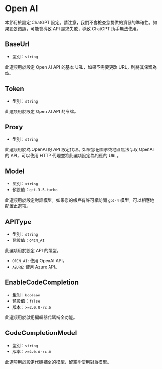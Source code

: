 # Open AI

本節用於設定 ChatGPT 設定。請注意，我們不會檢查您提供的資訊的準確性。如果設定錯誤，可能會導致 API 請求失敗，導致 ChatGPT
助手無法使用。

## BaseUrl

- 型別：`string`

此選項用於設定 Open AI API 的基本 URL，如果不需要更改 URL，則將其保留為空。

## Token

- 型別：`string`

此選項用於設定 Open AI API 的令牌。

## Proxy

- 型別：`string`

此選項用於為 OpenAI 的 API 設定代理。如果您在國家或地區無法存取 OpenAI 的 API，可以使用 HTTP 代理並將此選項設定為相應的
URL。

## Model

- 型別：`string`
- 預設值：`gpt-3.5-turbo`

此選項用於設定對話模型。如果您的帳戶有許可權訪問 `gpt-4` 模型，可以相應地配置此選項。

## APIType

- 型別：`string`
- 預設值：`OPEN_AI`

此選項用於設定 API 的類型。

- `OPEN_AI`: 使用 OpenAI API。
- `AZURE`: 使用 Azure API。

## EnableCodeCompletion

- 型別：`boolean`
- 預設值：`false`
- 版本：`>=2.0.0-rc.6`

此選項用於啟用編輯器代碼補全功能。

## CodeCompletionModel

- 型別：`string`
- 版本：`>=2.0.0-rc.6`

此選項用於設定代碼補全的模型，留空則使用對話模型。
